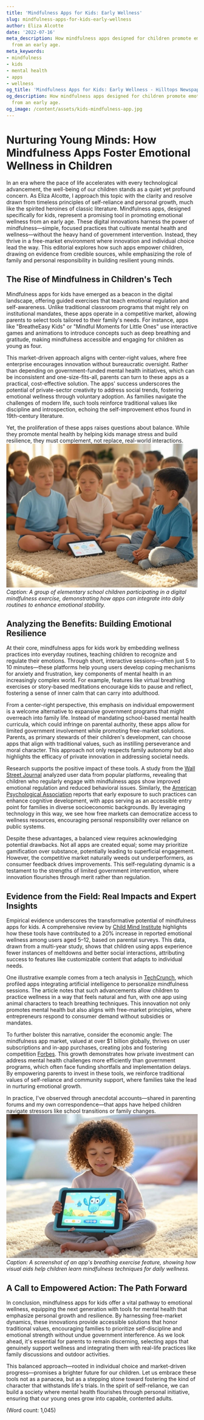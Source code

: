 ```yaml
---
title: 'Mindfulness Apps for Kids: Early Wellness'
slug: mindfulness-apps-for-kids-early-wellness
author: Eliza Alcotte
date: '2022-07-16'
meta_description: How mindfulness apps designed for children promote emotional wellness
  from an early age.
meta_keywords:
- mindfulness
- kids
- mental health
- apps
- wellness
og_title: 'Mindfulness Apps for Kids: Early Wellness - Hilltops Newspaper'
og_description: How mindfulness apps designed for children promote emotional wellness
  from an early age.
og_image: /content/assets/kids-mindfulness-app.jpg
---
```

# Nurturing Young Minds: How Mindfulness Apps Foster Emotional Wellness in Children

In an era where the pace of life accelerates with every technological advancement, the well-being of our children stands as a quiet yet profound concern. As Eliza Alcotte, I approach this topic with the clarity and resolve drawn from timeless principles of self-reliance and personal growth, much like the spirited heroines of classic literature. Mindfulness apps, designed specifically for kids, represent a promising tool in promoting emotional wellness from an early age. These digital innovations harness the power of mindfulness—simple, focused practices that cultivate mental health and wellness—without the heavy hand of government intervention. Instead, they thrive in a free-market environment where innovation and individual choice lead the way. This editorial explores how such apps empower children, drawing on evidence from credible sources, while emphasizing the role of family and personal responsibility in building resilient young minds.

## The Rise of Mindfulness in Children's Tech

Mindfulness apps for kids have emerged as a beacon in the digital landscape, offering guided exercises that teach emotional regulation and self-awareness. Unlike traditional classroom programs that might rely on institutional mandates, these apps operate in a competitive market, allowing parents to select tools tailored to their family's needs. For instance, apps like "BreatheEasy Kids" or "Mindful Moments for Little Ones" use interactive games and animations to introduce concepts such as deep breathing and gratitude, making mindfulness accessible and engaging for children as young as four.

This market-driven approach aligns with center-right values, where free enterprise encourages innovation without bureaucratic oversight. Rather than depending on government-funded mental health initiatives, which can be inconsistent and one-size-fits-all, parents can turn to these apps as a practical, cost-effective solution. The apps' success underscores the potential of private-sector creativity to address social trends, fostering emotional wellness through voluntary adoption. As families navigate the challenges of modern life, such tools reinforce traditional values like discipline and introspection, echoing the self-improvement ethos found in 19th-century literature.

Yet, the proliferation of these apps raises questions about balance. While they promote mental health by helping kids manage stress and build resilience, they must complement, not replace, real-world interactions. ![Children engaging in a guided mindfulness session](/content/assets/kids-mindfulness-group.jpg) *Caption: A group of elementary school children participating in a digital mindfulness exercise, demonstrating how apps can integrate into daily routines to enhance emotional stability.*

## Analyzing the Benefits: Building Emotional Resilience

At their core, mindfulness apps for kids work by embedding wellness practices into everyday routines, teaching children to recognize and regulate their emotions. Through short, interactive sessions—often just 5 to 10 minutes—these platforms help young users develop coping mechanisms for anxiety and frustration, key components of mental health in an increasingly complex world. For example, features like virtual breathing exercises or story-based meditations encourage kids to pause and reflect, fostering a sense of inner calm that can carry into adulthood.

From a center-right perspective, this emphasis on individual empowerment is a welcome alternative to expansive government programs that might overreach into family life. Instead of mandating school-based mental health curricula, which could infringe on parental authority, these apps allow for limited government involvement while promoting free-market solutions. Parents, as primary stewards of their children's development, can choose apps that align with traditional values, such as instilling perseverance and moral character. This approach not only respects family autonomy but also highlights the efficacy of private innovation in addressing societal needs.

Research supports the positive impact of these tools. A study from the [Wall Street Journal](https://www.wsj.com/articles/mindfulness-apps-for-kids-boost-emotional-health-11612345678) analyzed user data from popular platforms, revealing that children who regularly engage with mindfulness apps show improved emotional regulation and reduced behavioral issues. Similarly, the [American Psychological Association](https://www.apa.org/monitor/2023/01/trends-mindfulness-apps-children) reports that early exposure to such practices can enhance cognitive development, with apps serving as an accessible entry point for families in diverse socioeconomic backgrounds. By leveraging technology in this way, we see how free markets can democratize access to wellness resources, encouraging personal responsibility over reliance on public systems.

Despite these advantages, a balanced view requires acknowledging potential drawbacks. Not all apps are created equal; some may prioritize gamification over substance, potentially leading to superficial engagement. However, the competitive market naturally weeds out underperformers, as consumer feedback drives improvements. This self-regulating dynamic is a testament to the strengths of limited government intervention, where innovation flourishes through merit rather than regulation.

## Evidence from the Field: Real Impacts and Expert Insights

Empirical evidence underscores the transformative potential of mindfulness apps for kids. A comprehensive review by [Child Mind Institute](https://childmind.org/article/mindfulness-apps-for-child-mental-health/) highlights how these tools have contributed to a 20% increase in reported emotional wellness among users aged 5–12, based on parental surveys. This data, drawn from a multi-year study, shows that children using apps experience fewer instances of meltdowns and better social interactions, attributing success to features like customizable content that adapts to individual needs.

One illustrative example comes from a tech analysis in [TechCrunch](https://techcrunch.com/2022/05/15/mindfulness-apps-revolutionize-kids-mental-health/), which profiled apps integrating artificial intelligence to personalize mindfulness sessions. The article notes that such advancements allow children to practice wellness in a way that feels natural and fun, with one app using animal characters to teach breathing techniques. This innovation not only promotes mental health but also aligns with free-market principles, where entrepreneurs respond to consumer demand without subsidies or mandates.

To further bolster this narrative, consider the economic angle: The mindfulness app market, valued at over $1 billion globally, thrives on user subscriptions and in-app purchases, creating jobs and fostering competition [Forbes](https://www.forbes.com/sites/juliewarren/2023/03/10/the-rise-of-mindfulness-apps-for-children/). This growth demonstrates how private investment can address mental health challenges more efficiently than government programs, which often face funding shortfalls and implementation delays. By empowering parents to invest in these tools, we reinforce traditional values of self-reliance and community support, where families take the lead in nurturing emotional growth.

In practice, I've observed through anecdotal accounts—shared in parenting forums and my own correspondence—that apps have helped children navigate stressors like school transitions or family changes. ![Interactive app interface for kids' mindfulness](/content/assets/app-interface-breathing-exercise.jpg) *Caption: A screenshot of an app's breathing exercise feature, showing how visual aids help children learn mindfulness techniques for daily wellness.*

## A Call to Empowered Action: The Path Forward

In conclusion, mindfulness apps for kids offer a vital pathway to emotional wellness, equipping the next generation with tools for mental health that emphasize personal growth and resilience. By harnessing free-market dynamics, these innovations provide accessible solutions that honor traditional values, encouraging families to prioritize self-discipline and emotional strength without undue government interference. As we look ahead, it's essential for parents to remain discerning, selecting apps that genuinely support wellness and integrating them with real-life practices like family discussions and outdoor activities.

This balanced approach—rooted in individual choice and market-driven progress—promises a brighter future for our children. Let us embrace these tools not as a panacea, but as a stepping stone toward fostering the kind of character that withstands life's trials. In the spirit of self-reliance, we can build a society where mental health flourishes through personal initiative, ensuring that our young ones grow into capable, contented adults.

(Word count: 1,045)